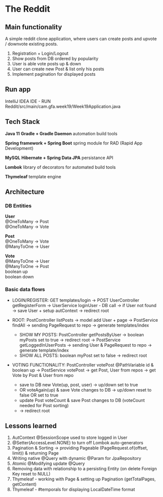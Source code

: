 # The Reddit

## Main functionality
A simple reddit clone application, where users can create posts and upvote / downvote existing posts.

1. Registration + Login/Logout
2. Show posts from DB ordered by popularity
3. User is able vote posts up & down
4. User can create new Post & list only his posts
5. Implement pagination for displayed posts


## Run app
IntelliJ IDEA IDE - RUN Reddit/src/main/cam.gfa.week19/Week19Application.java

## Tech Stack
**Java 11**
**Gradle + Gradle Daemon**
automation build tools

**Spring framework + Spring Boot**
spring module for RAD (Rapid App Development)

**MySQL**
**Hibernate + Spring Data JPA**
persistance API

**Lombok**
library of decorators for automated build tools

**Thymeleaf**
template engine


## Architecture
### DB Entities
**User**\
@OneToMany -> Post\
@OneToMany -> Vote

**Post**\
@OneToMany -> Vote\
@ManyToOne -> User

**Vote**\
@ManyToOne -> User\
@ManyToOne -> Post\
boolean up\
boolean down

### Basic data flows
* LOGIN/REGISTER: GET templates/login -> POST UserController getRegisterForm -> UserService loginUser - DB call 
-> if User not found -> save User + setup autContext -> redirect root

* ROOT: PostController listPosts ->  model add User + page -> PostService findAll -> sending PageRequest to repo -> generate templates/index
    - SHOW MY POSTS: PostController getPostsByUser -> boolean myPosts set to true -> redirect root -> PostService getLoggedInUserPosts
      -> sending User & PageRequest to repo -> generate template/index
    - SHOW ALL POSTS: boolean myPost set to false -> redirect root

* VOTING FUNCTIONALITY: PostController votePost @PathVariable id & boolean up ->  PostService votePost -> get Post, User from repos
-> get Vote by Post & User from repo
    - save to DB new Vote(up, post, user) -> up/down set to true
    - OR voteAgain(up) & save Vote changes to DB -> up/down reset to false OR set to true
    - update Post voteCount & save Post changes to DB (voteCount needed for Post sorting)
    - -> redirect root


## Lessons learned  
1. AutContext @SessionScope used to store logged in User
2. @Setter(AccessLevel.NONE) to turn off Lombok auto-generators
3. Pagination & Sorting -> providing Pageable (PageRequest.of(offset, limit)) & returning Page
4. Writing native @Query with dynamic @Param for JpaRepository
5. Atomic @Modifying update @Query 
6. Removing data with relationship to a persisting Entity (on delete Foreign Key reset to NULL)
7. Thymeleaf - working with Page & setting up Pagination (getTotalPages, getContent)
8. Thymeleaf - #temporals for displaying LocalDateTime format
